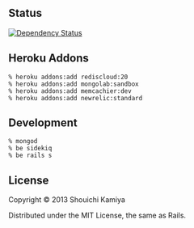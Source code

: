 ## Status

[![Dependency Status](https://gemnasium.com/shouichi/jp-banks.herokuapp.com.png)](https://gemnasium.com/shouichi/jp-banks.herokuapp.com)

## Heroku Addons

    % heroku addons:add rediscloud:20
    % heroku addons:add mongolab:sandbox
    % heroku addons:add memcachier:dev
    % heroku addons:add newrelic:standard

## Development

    % mongod
    % be sidekiq
    % be rails s

## License

Copyright © 2013 Shouichi Kamiya

Distributed under the MIT License, the same as Rails.
